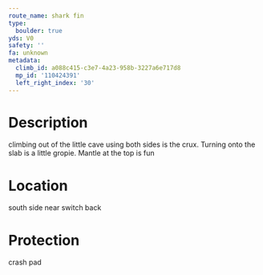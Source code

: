 ```yaml
---
route_name: shark fin
type:
  boulder: true
yds: V0
safety: ''
fa: unknown
metadata:
  climb_id: a088c415-c3e7-4a23-958b-3227a6e717d8
  mp_id: '110424391'
  left_right_index: '30'
---
```

# Description
climbing out of the little cave using both sides is the crux. Turning onto the slab is a little gropie. Mantle at the top is fun

# Location
south side near switch back

# Protection
crash pad
